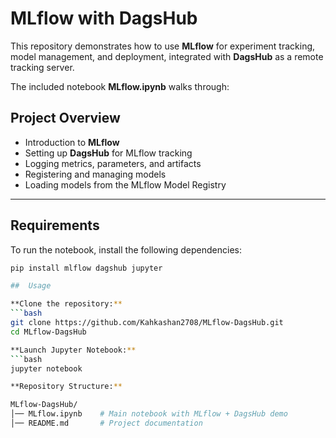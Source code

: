 # MLflow with DagsHub 

This repository demonstrates how to use **MLflow** for experiment tracking, model management, and deployment, integrated with **DagsHub** as a remote tracking server.  

The included notebook **MLflow.ipynb** walks through:  

##  Project Overview
- Introduction to **MLflow**
- Setting up **DagsHub** for MLflow tracking
- Logging metrics, parameters, and artifacts
- Registering and managing models
- Loading models from the MLflow Model Registry

---

##  Requirements
To run the notebook, install the following dependencies:

```bash
pip install mlflow dagshub jupyter

##  Usage

**Clone the repository:**
```bash
git clone https://github.com/Kahkashan2708/MLflow-DagsHub.git
cd MLflow-DagsHub

**Launch Jupyter Notebook:**
```bash
jupyter notebook

**Repository Structure:**

MLflow-DagsHub/
│── MLflow.ipynb    # Main notebook with MLflow + DagsHub demo
│── README.md       # Project documentation
